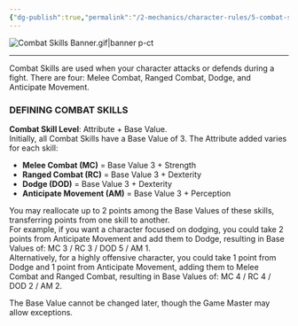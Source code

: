 ```yaml
---
{"dg-publish":true,"permalink":"/2-mechanics/character-rules/5-combat-skills/"}
---
```


![Combat Skills Banner.gif|banner p-ct](/img/user/z_Assets/Misc/Banner/Combat%20Skills%20Banner.gif)

---
Combat Skills are used when your character attacks or defends during a fight. There are four: Melee Combat, Ranged Combat, Dodge, and Anticipate Movement.

### DEFINING COMBAT SKILLS

**Combat Skill Level**: Attribute + Base Value.  
Initially, all Combat Skills have a Base Value of 3. The Attribute added varies for each skill:

- **Melee Combat (MC)** = Base Value 3 + Strength
- **Ranged Combat (RC)** = Base Value 3 + Dexterity
- **Dodge (DOD)** = Base Value 3 + Dexterity
- **Anticipate Movement (AM)** = Base Value 3 + Perception

You may reallocate up to 2 points among the Base Values of these skills, transferring points from one skill to another.  
For example, if you want a character focused on dodging, you could take 2 points from Anticipate Movement and add them to Dodge, resulting in Base Values of: MC 3 / RC 3 / DOD 5 / AM 1.  
Alternatively, for a highly offensive character, you could take 1 point from Dodge and 1 point from Anticipate Movement, adding them to Melee Combat and Ranged Combat, resulting in Base Values of: MC 4 / RC 4 / DOD 2 / AM 2.

The Base Value cannot be changed later, though the Game Master may allow exceptions.